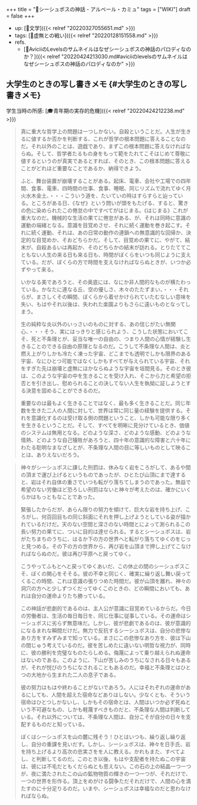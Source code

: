 +++
title = "📝シーシュポスの神話 - アルベール・カミュ"
tags = ["WIKI"]
draft = false
+++

-   up: [📂文学]({{< relref "20220327055651.md" >}})
-   tags: [🦊虚無との戦い]({{< relref "20220128151558.md" >}})
-   refs.
    -   [🤔AviciiのLevelsのサムネイルはなぜシーシュポスの神話のパロディなのか？]({{< relref "20220424213030.md#aviciiのlevelsのサムネイルはなぜシーシュポスの神話のパロディなのか" >}})


## 大学生のときの写し書きメモ {#大学生のときの写し書きメモ}

学生当時の所感: [🎓青年期の実存的危機]({{< relref "20220424212238.md" >}})

> 真に重大な哲学上の問題は一つしかない。自殺ということだ。人生が生きるに値するか否かを判断する、これが哲学の根本問題に答えることなのだ。それ以外のことは、遊戯であり、まずこの根本問題に答えなければならぬ。そして、哲学者たるもの身をもって範をたれてこそはじめて尊敬に値するというのが真実であるとすれば、そのとき、この根本問題に答えることがどれほど重要なことであるか、納得できよう。
>
> ふと、舞台装置が崩壊することがある。起床、電車、会社や工場での四年間、食事、電車、四時間の仕事、食事、睡眠、同じリズムで流れてゆく月火水木金土、・・・こういう道を、たいていの時はすらすらと辿っている。ところがある日、《なぜ》という問いが頭をもたげる、すると、驚きの色に染められたこの倦怠の中ですべてがはじまる。《はじまる》これが重大なのだ。機械的な生活の果てに倦怠がある、が、それは同時に意識の運動の端緒となる。意識を目覚めさせ、それに続く運動を巻き起こす。それに続く運動、それは、あの日常の動作の連鎖への無意識的な回帰か、決定的な目覚めか、そおどちらかだ。そして、目覚めの果てに、やがて、結末が、自殺あるいは再起か、そのどちらかの結末が訪れる。とりたててこともない人生の来る日も来る日も、時間がぼくらをいつも同じように支えている。だが、ぼくらの方で時間を支えなければならぬときが、いつか必ずやって来る。
>
> いかなる美であろうと、その奥底には、なにか非人間的なものが横たわっている。かなたに連なる丘、空の優しさ、木々のたたずまい、・・・それらが、まさしくその瞬間、ぼくらから着せかけられていたむなしい意味を失い、もはやそれ以後は、失われた楽園よりもさらに遠いものとなってしまう。
>
> 生の純粋な炎以外のいっさいのものに対する、あの信じがたい無関心、・・・そう、実にはっきりと感じられよう、こうした状態においてこそ、死と不条理とが、妥当な唯一の自由の、つまり人間の心情が経験し生きることのできる自由の原理となるのだ。こうして不条理な人間は、炎と燃え上がりしかも冷たく凍った宇宙、どこまでも透明でしかも限界のある宇宙、なにひとつ可能ではなくしかもすべてが与えられている宇宙、それをすぎた先は崩壊と虚無にほかならぬような宇宙を垣間見る。そのとき彼は、このような宇宙の中を生きることを受け入れ、そこから力と希望の拒否とを引き出し、慰められることの決してない人生を執拗に証しようとする決意を固めることができるのだ。
>
> 重要なのは最もよく生きることではなく、最も多く生きることだ。同じ年数を生きた二人の人間に対して、世界は常に同じ量の経験を提供する。それを意識化するのは受け取る側の問題ということ、しかも可能な限り多くを生きるということだ。そして、すべてを明晰に見分けているとき、価値のシステムは無用となる。どのような深さ、どのような感動、どのような情熱、どのような自己犠牲があろうと、四十年の意識的な障害と六十年にわたる聡明なまなざしとが、不条理な人間の目に等しいものとして映ることは、ありえないだろう。

<!--quoteend-->

> 神々がシーシュポスに課した刑罰は、休みなく岩をころがして、あるや間の頂まで運び上げるというものであったが、ひとたび山頂にまで達すると、岩はそれ自体の重さでいつも転がり落ちてしまうのであった。無益で希望のない労働ほど恐ろしい刑罰はないと神々が考えたのは、確かにいくらかはもっともなことであった。
>
> 緊張したからだが、あらん限りの努力を傾けて、巨大な岩を持ち上げ、ころがし、何百回目もの同じ斜面にそれを押し上げようとしている姿が描かれているだけだ。天のない空間と深さのない時間とによって測られるこの長い努力の果てに、ついに目的は達せられる。するとシーシュポスは、岩がたちまちのうちに、はるか下の方の世界へと転がり落ちてゆくのをじっと見つめる。その下の方の世界から、再び岩を山頂まで押し上げてこなければならぬのだ。彼は再び平原へと戻ってゆく。
>
> こうやってふもとへと戻ってゆくあいだ、この休止の間のシーシュポスこそ、ぼくの関心をそそる。彼の不幸と同じく、確実に繰り返し舞い戻ってくるこの時間、これは意識の張りつめた時間だ。彼が山頂を離れ、神々の洞穴の方へと少しずつくだってゆくこのときの、どの瞬間においても、あれは自分の運命よりたち勝っている。
>
> この神話が悲劇的であるのは、主人公が意識に目覚めているからだ。今日の労働者は、生活の毎日毎日を、同じ仕事に従事している。その運命はシーシュポスに劣らず無意味だ。しかし、彼が悲劇であるのは、彼が意識的になるまれな瞬間だけだ。無力で反抗するシーシュポスは、自分の悲惨なあり方をすみずみまで知っている。まさにこの悲惨なあり方を、彼は下山の間じゅう考えているのだ。彼を苦しめたに違いない明哲な視力が、同時に、彼の勝利を完璧なものたらしめる。侮蔑によって乗り越えられぬ運命はないのである。このように、下山が苦しみのうちになされる日々もあるが、それが悦びのうちになされることもあるのだ。幸福と不条理とはひとつの大地から生まれた二人の息子である。
>
> 彼の努力はもはや終わることがないであろう。人にはそれぞれの運命があるにしても、人間を超えた宿命などありはしない。少なくとも、そういう宿命はひとつしかないし、しかもその宿命とは、人間はいつか必ず死ぬという不可避なもの、しかも軽蔑すべきものだと、不条理な人間は判断している。それ以外については、不条理な人間は、自分こそが自分の日々を支配するものだと知っている。
>
> ぼくはシーシュポスを山の麓に残そう！ひとはいつも、繰り返し繰り返し、自分の重課を見いだす。しかし、シーシュポスは、神々を日手氏、岩を持ち上げるより高次の忠実さをを人に教える。かれもまた、すべてよし、と判断してるのだ。このとき以後、もはや支配者を持たぬこの宇宙は、彼には不毛だともくだらぬとも思えない。この石の上の結晶一つ一つが、夜に満たされたこの山の鉱物物質の輝きの一つ一つが、それだけで、一つの世界を形作る。頂上をめがける闘争ただそれだけで、人間の心を満たすのに十分足りるのだ。いまや、シーシュポスは幸福なのだと思わなければならぬ。
